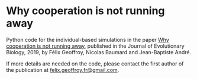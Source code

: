 # Why cooperation is not running away

Python code for the individual-based simulations in the paper [Why cooperation is not running away](https://doi.org/10.1111/jeb.13508), published in the Journal of Evolutionary Biology, 2019, by Félix Geoffroy, Nicolas Baumard and Jean-Baptiste André.

If more details are needed on the code, please contact the first author of the publication at felix.geoffroy.fr@gmail.com.
